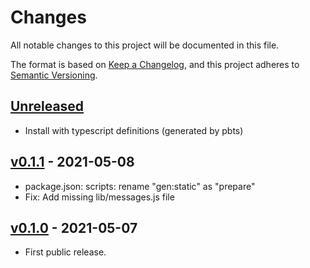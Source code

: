 # Changes

All notable changes to this project will be documented in this file.

The format is based on [Keep a
Changelog](https://keepachangelog.com/en/1.0.0/), and this project
adheres to [Semantic Versioning](https://semver.org/spec/v2.0.0.html).

## [Unreleased]

- Install with typescript definitions (generated by pbts)

## [v0.1.1] - 2021-05-08

- package.json: scripts: rename "gen:static" as "prepare"
- Fix: Add missing lib/messages.js file

## [v0.1.0] - 2021-05-07

- First public release.

[unreleased]: https://github.com/guendto/jomiel-messages-js/compare/v0.1.1..HEAD
[v0.1.1]: https://github.com/guendto/jomiel-messages-js/compare/v0.1.0..v0.1.1
[v0.1.0]: https://github.com/guendto/jomiel-messages-js/releases/tag/v0.1.0
